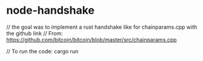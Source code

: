 # node-handshake
// the goal was to implement a rust handshake like for chainparams.cpp with the github link 
// From: https://github.com/bitcoin/bitcoin/blob/master/src/chainparams.cpp

// To run the code: cargo run
